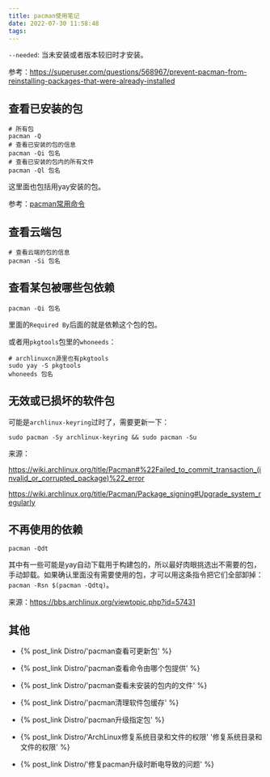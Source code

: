 ```yaml
---
title: pacman使用笔记
date: 2022-07-30 11:58:48
tags:
---
```


`--needed`: 当未安装或者版本较旧时才安装。

参考：https://superuser.com/questions/568967/prevent-pacman-from-reinstalling-packages-that-were-already-installed

## 查看已安装的包

```shell
# 所有包
pacman -Q
# 查看已安装的包的信息
pacman -Qi 包名
# 查看已安装的包内的所有文件
pacman -Ql 包名
```

这里面也包括用yay安装的包。

参考：[pacman常用命令](https://hustlei.github.io/2018/11/msys2-pacman.html)

## 查看云端包

```shell
# 查看云端的包的信息
pacman -Si 包名
```

## 查看某包被哪些包依赖

```shell
pacman -Qi 包名
```

里面的`Required By`后面的就是依赖这个包的包。

或者用`pkgtools`包里的`whoneeds`：

```shell
# archlinuxcn源里也有pkgtools
sudo yay -S pkgtools
whoneeds 包名
```

## 无效或已损坏的软件包

可能是`archlinux-keyring`过时了，需要更新一下：

```shell
sudo pacman -Sy archlinux-keyring && sudo pacman -Su
```

来源：

<https://wiki.archlinux.org/title/Pacman#%22Failed_to_commit_transaction_(invalid_or_corrupted_package)%22_error>

<https://wiki.archlinux.org/title/Pacman/Package_signing#Upgrade_system_regularly>

## 不再使用的依赖

```shell
pacman -Qdt
```

其中有一些可能是yay自动下载用于构建包的，所以最好肉眼挑选出不需要的包，手动卸载。如果确认里面没有需要使用的包，才可以用这条指令把它们全部卸掉：`pacman -Rsn $(pacman -Qdtq)`。

来源：<https://bbs.archlinux.org/viewtopic.php?id=57431>

## 其他

- {% post_link Distro/'pacman查看可更新包' %}

- {% post_link Distro/'pacman查看命令由哪个包提供' %}

- {% post_link Distro/'pacman查看未安装的包内的文件' %}

- {% post_link Distro/'pacman清理软件包缓存' %}

- {% post_link Distro/'pacman升级指定包' %}

- {% post_link Distro/'ArchLinux修复系统目录和文件的权限' '修复系统目录和文件的权限' %}

- {% post_link Distro/'修复pacman升级时断电导致的问题' %}
